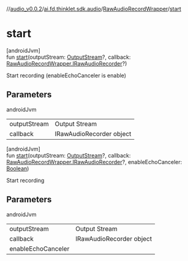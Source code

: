 //[audio_v0.0.2](../../../index.md)/[ai.fd.thinklet.sdk.audio](../index.md)/[RawAudioRecordWrapper](index.md)/[start](start.md)

# start

[androidJvm]\
fun [start](start.md)(outputStream: [OutputStream](https://developer.android.com/reference/kotlin/java/io/OutputStream.html)?, callback: [RawAudioRecordWrapper.IRawAudioRecorder](-i-raw-audio-recorder/index.md)?)

Start recording (enableEchoCanceler is enable)

## Parameters

androidJvm

| | |
|---|---|
| outputStream | Output Stream |
| callback | IRawAudioRecorder object |

[androidJvm]\
fun [start](start.md)(outputStream: [OutputStream](https://developer.android.com/reference/kotlin/java/io/OutputStream.html)?, callback: [RawAudioRecordWrapper.IRawAudioRecorder](-i-raw-audio-recorder/index.md)?, enableEchoCanceler: [Boolean](https://kotlinlang.org/api/latest/jvm/stdlib/kotlin/-boolean/index.html))

Start recording

## Parameters

androidJvm

| | |
|---|---|
| outputStream | Output Stream |
| callback | IRawAudioRecorder object |
| enableEchoCanceler |  |
